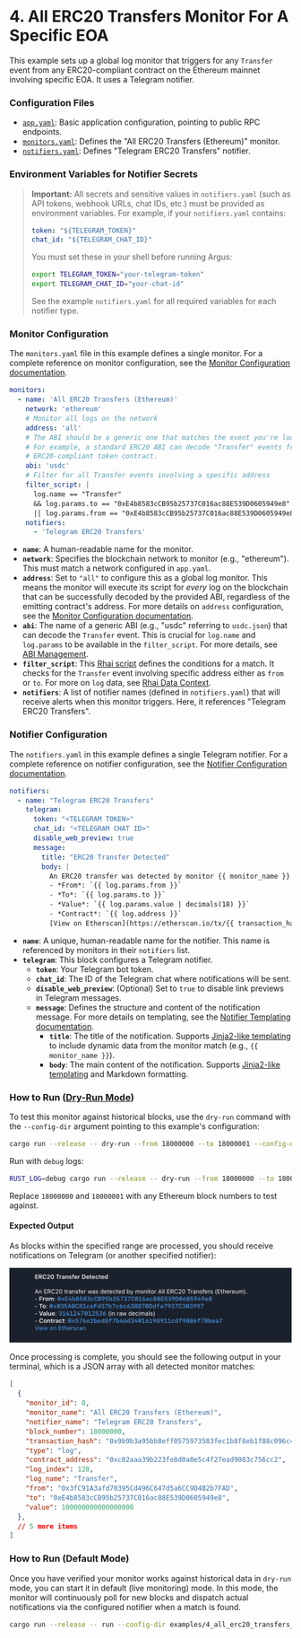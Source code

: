 # 4. All ERC20 Transfers Monitor For A Specific EOA

This example sets up a global log monitor that triggers for any `Transfer` event from any ERC20-compliant contract on the Ethereum mainnet involving specific EOA. It uses a Telegram notifier.

### Configuration Files

- [`app.yaml`](../../docs/src/user_guide/config_app.md): Basic application configuration, pointing to public RPC endpoints.
- [`monitors.yaml`](../../docs/src/user_guide/config_monitors.md): Defines the "All ERC20 Transfers (Ethereum)" monitor.
- [`notifiers.yaml`](../../docs/src/user_guide/config_notifiers.md): Defines "Telegram ERC20 Transfers" notifier.

### Environment Variables for Notifier Secrets

> **Important:** All secrets and sensitive values in `notifiers.yaml` (such as API tokens, webhook URLs, chat IDs, etc.) must be provided as environment variables.
> For example, if your `notifiers.yaml` contains:
>
> ```yaml
> token: "${TELEGRAM_TOKEN}"
> chat_id: "${TELEGRAM_CHAT_ID}"
> ```
>
> You must set these in your shell before running Argus:
>
> ```sh
> export TELEGRAM_TOKEN="your-telegram-token"
> export TELEGRAM_CHAT_ID="your-chat-id"
> ```
>
> See the example `notifiers.yaml` for all required variables for each notifier type.

### Monitor Configuration

The `monitors.yaml` file in this example defines a single monitor. For a complete reference on monitor configuration, see the [Monitor Configuration documentation](../../docs/src/user_guide/config_monitors.md).

```yaml
monitors:
  - name: 'All ERC20 Transfers (Ethereum)'
    network: 'ethereum'
    # Monitor all logs on the network
    address: 'all' 
    # The ABI should be a generic one that matches the event you're looking for.
    # For example, a standard ERC20 ABI can decode "Transfer" events from any
    # ERC20-compliant token contract.
    abi: 'usdc'
    # Filter for all Transfer events involving a specific address
    filter_script: |
      log.name == "Transfer" 
      && log.params.to == "0xE4b8583cCB95b25737C016ac88E539D0605949e8" 
      || log.params.from == "0xE4b8583cCB95b25737C016ac88E539D0605949e8"
    notifiers:
      - 'Telegram ERC20 Transfers'
```

- **`name`**: A human-readable name for the monitor.
- **`network`**: Specifies the blockchain network to monitor (e.g., "ethereum"). This must match a network configured in `app.yaml`.
- **`address`**: Set to `"all"` to configure this as a global log monitor. This means the monitor will execute its script for *every* log on the blockchain that can be successfully decoded by the provided ABI, regardless of the emitting contract's address. For more details on `address` configuration, see the [Monitor Configuration documentation](../../docs/src/user_guide/config_monitors.md#monitor-fields).
- **`abi`**: The name of a generic ABI (e.g., "usdc" referring to `usdc.json`) that can decode the `Transfer` event. This is crucial for `log.name` and `log.params` to be available in the `filter_script`. For more details, see [ABI Management](../../docs/src/user_guide/config_abis.md).
- **`filter_script`**: This [Rhai script](../../docs/src/user_guide/rhai_scripts.md) defines the conditions for a match. It checks for the `Transfer` event involving specific address either as `from` or `to`. For more on `log` data, see [Rhai Data Context](../../docs/src/user_guide/rhai_context.md#the-log-object-decoded-event-log).
- **`notifiers`**: A list of notifier names (defined in `notifiers.yaml`) that will receive alerts when this monitor triggers. Here, it references "Telegram ERC20 Transfers".

### Notifier Configuration

The `notifiers.yaml` in this example defines a single Telegram notifier. For a complete reference on notifier configuration, see the [Notifier Configuration documentation](../../docs/src/user_guide/config_notifiers.md).

```yaml
notifiers:
  - name: "Telegram ERC20 Transfers"
    telegram:
      token: "<TELEGRAM TOKEN>"
      chat_id: "<TELEGRAM CHAT ID>"
      disable_web_preview: true
      message:
        title: "ERC20 Transfer Detected"
        body: |
          An ERC20 transfer was detected by monitor {{ monitor_name }}.
          - *From*: `{{ log.params.from }}`
          - *To*: `{{ log.params.to }}`
          - *Value*: `{{ log.params.value | decimals(18) }}`
          - *Contract*: `{{ log.address }}`
          [View on Etherscan](https://etherscan.io/tx/{{ transaction_hash }})
```

-   **`name`**: A unique, human-readable name for the notifier. This name is referenced by monitors in their `notifiers` list.
-   **`telegram`**: This block configures a Telegram notifier.
    -   **`token`**: Your Telegram bot token.
    -   **`chat_id`**: The ID of the Telegram chat where notifications will be sent.
    -   **`disable_web_preview`**: (Optional) Set to `true` to disable link previews in Telegram messages.
    -   **`message`**: Defines the structure and content of the notification message. For more details on templating, see the [Notifier Templating documentation](../../docs/src/user_guide/notifier_templating.md).
        -   **`title`**: The title of the notification. Supports [Jinja2-like templating](https://docs.rs/minijinja/latest/minijinja/) to include dynamic data from the monitor match (e.g., `{{ monitor_name }}`).
        -   **`body`**: The main content of the notification. Supports [Jinja2-like templating](https://docs.rs/minijinja/latest/minijinja/) and Markdown formatting.

### How to Run ([Dry-Run Mode](../../docs/src/operations/cli.md#dry-run-mode))

To test this monitor against historical blocks, use the `dry-run` command with the `--config-dir` argument pointing to this example's configuration:

```bash
cargo run --release -- dry-run --from 18000000 --to 18000001 --config-dir examples/4_all_erc20_transfers_for_eoa/
```

Run with `debug` logs:

```bash
RUST_LOG=debug cargo run --release -- dry-run --from 18000000 --to 18000001 --config-dir examples/4_all_erc20_transfers_for_eoa/
```

Replace `18000000` and `18000001` with any Ethereum block numbers to test against.

#### Expected Output

As blocks within the specified range are processed, you should receive
notifications on Telegram (or another specified notifier):

![alt text](image.png)

Once processing is complete, you should see the following output in your
terminal, which is a JSON array with all detected monitor matches:

```json
[
  {
    "monitor_id": 0,
    "monitor_name": "All ERC20 Transfers (Ethereum)",
    "notifier_name": "Telegram ERC20 Transfers",
    "block_number": 18000000,
    "transaction_hash": "0x9b9b3a95bb8eff0575973583fec1b8f8eb1f88c096c45b63553378cc7f82ef94",
    "type": "log",
    "contract_address": "0xc02aaa39b223fe8d0a0e5c4f27ead9083c756cc2",
    "log_index": 128,
    "log_name": "Transfer",
    "from": "0x3fC91A3afd70395Cd496C647d5a6CC9D4B2b7FAD",
    "to": "0xE4b8583cCB95b25737C016ac88E539D0605949e8",
    "value": 100000000000000000
  },
  // 5 more items
]
```

### How to Run (Default Mode)

Once you have verified your monitor works against historical data in `dry-run` mode, you can start it in default (live monitoring) mode. In this mode, the monitor will continuously poll for new blocks and dispatch actual notifications via the configured notifier when a match is found.

```bash
cargo run --release -- run --config-dir examples/4_all_erc20_transfers_for_eoa
```
